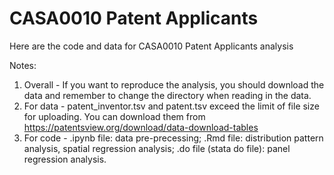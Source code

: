 # CASA0010 Patent Applicants
Here are the code and data for CASA0010 Patent Applicants analysis

Notes: 
1. Overall - If you want to reproduce the analysis, you should download the data and remember to change the directory when reading in the data.
2. For data - patent_inventor.tsv and patent.tsv exceed the limit of file size for uploading. 
              You can download them from https://patentsview.org/download/data-download-tables
3. For code - .ipynb file: data pre-precessing; 
              .Rmd file: distribution pattern analysis, spatial regression analysis;
              .do file (stata do file): panel regression analysis.
